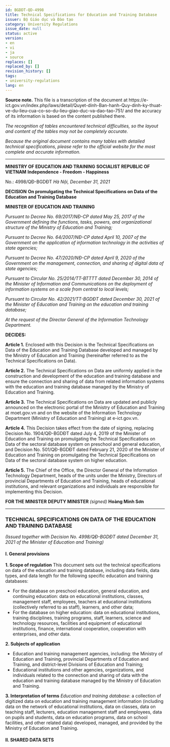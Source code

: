```yaml
---
id: BGDDT-QD-4998
title: Technical Specifications for Education and Training Database
issuer: Bộ Giáo dục và Đào tạo
category: University Regulations
issue_date: null
status: active
version:
- en
- vi
- ja
- source
replaces: []
replaced_by: []
revision_history: []
tags:
- university-regulations
lang: en
---
```

<div class="source-note" role="note" aria-label="Source note">
  <p><strong>Source note.</strong> This file is a transcription of the document at https://e-ict.gov.vn/index.php/laws/detail/Quyet-dinh-Ban-hanh-Quy-dinh-ky-thuat-ve-du-lieu-cua-co-so-du-lieu-giao-duc-va-dao-tao-751/ and the accuracy of its information is based on the content published there.</p>
  <p><em>The recognition of tables encountered technical difficulties, so the layout and content of the tables may not be completely accurate.</em></p>
  <p><em>Because the original document contains many tables with detailed technical specifications, please refer to the official website for the most complete and accurate information.</em></p>
</div>

---

**MINISTRY OF EDUCATION AND TRAINING**
**SOCIALIST REPUBLIC OF VIETNAM**
**Independence - Freedom - Happiness**

No.: 4998/QĐ-BGDĐT
*Hà Nội, December 31, 2021*

**DECISION**
**On promulgating the Technical Specifications on Data of the Education and Training Database**

**MINISTER OF EDUCATION AND TRAINING**

*Pursuant to Decree No. 69/2017/NĐ-CP dated May 25, 2017 of the Government defining the functions, tasks, powers, and organizational structure of the Ministry of Education and Training;*

*Pursuant to Decree No. 64/2007/NĐ-CP dated April 10, 2007 of the Government on the application of information technology in the activities of state agencies;*

*Pursuant to Decree No. 47/2020/NĐ-CP dated April 9, 2020 of the Government on the management, connection, and sharing of digital data of state agencies;*

*Pursuant to Circular No. 25/2014/TT-BTTTT dated December 30, 2014 of the Minister of Information and Communications on the deployment of information systems on a scale from central to local levels;*

*Pursuant to Circular No. 42/2021/TT-BGDĐT dated December 30, 2021 of the Minister of Education and Training on the education and training database;*

*At the request of the Director General of the Information Technology Department.*

**DECIDES:**

**Article 1.** Enclosed with this Decision is the Technical Specifications on Data of the Education and Training Database developed and managed by the Ministry of Education and Training (hereinafter referred to as the Technical Specifications on Data).

**Article 2.** The Technical Specifications on Data are uniformly applied in the construction and development of the education and training database and ensure the connection and sharing of data from related information systems with the education and training database managed by the Ministry of Education and Training.

**Article 3.** The Technical Specifications on Data are updated and publicly announced on the electronic portal of the Ministry of Education and Training at moet.gov.vn and on the website of the Information Technology Department (Ministry of Education and Training) at e-ict.gov.vn.

**Article 4.** This Decision takes effect from the date of signing, replacing Decision No. 1904/QĐ-BGDĐT dated July 4, 2019 of the Minister of Education and Training on promulgating the Technical Specifications on Data of the sectoral database system on preschool and general education, and Decision No. 501/QĐ-BGDĐT dated February 21, 2020 of the Minister of Education and Training on promulgating the Technical Specifications on Data of the sectoral database system on higher education.

**Article 5.** The Chief of the Office, the Director General of the Information Technology Department, heads of the units under the Ministry, Directors of provincial Departments of Education and Training, heads of educational institutions, and relevant organizations and individuals are responsible for implementing this Decision.

**FOR THE MINISTER**
**DEPUTY MINISTER**
*(signed)*
**Hoàng Minh Sơn**

---

### **TECHNICAL SPECIFICATIONS ON DATA OF THE EDUCATION AND TRAINING DATABASE**
*(Issued together with Decision No. 4998/QĐ-BGDĐT dated December 31, 2021 of the Minister of Education and Training)*

#### **I. General provisions**

**1. Scope of regulation**
This document sets out the technical specifications on data of the education and training database, including data fields, data types, and data length for the following specific education and training databases:
- For the database on preschool education, general education, and continuing education: data on educational institutions, classes, management staff, employees, teachers at educational institutions (collectively referred to as staff), learners, and other data;
- For the database on higher education: data on educational institutions, training disciplines, training programs, staff, learners, science and technology resources, facilities and equipment of educational institutions, finance, international cooperation, cooperation with enterprises, and other data.

**2. Subjects of application**
- Education and training management agencies, including: the Ministry of Education and Training, provincial Departments of Education and Training, and district-level Divisions of Education and Training;
- Educational institutions and other agencies, organizations, and individuals related to the connection and sharing of data with the education and training database managed by the Ministry of Education and Training.

**3. Interpretation of terms**
*Education and training database*: a collection of digitized data on education and training management information (including data on the network of educational institutions, data on classes, data on teaching staff, lecturers, education management staff and employees, data on pupils and students, data on education programs, data on school facilities, and other related data) developed, managed, and provided by the Ministry of Education and Training.

#### **II. SHARED DATA SETS**
